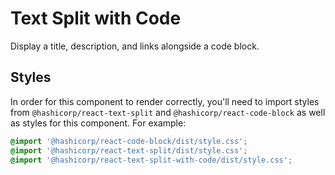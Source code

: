 # Text Split with Code

Display a title, description, and links alongside a code block.

## Styles

In order for this component to render correctly, you'll need to import styles from `@hashicorp/react-text-split` and `@hashicorp/react-code-block` as well as styles for this component. For example:

```css
@import '@hashicorp/react-code-block/dist/style.css';
@import '@hashicorp/react-text-split/dist/style.css';
@import '@hashicorp/react-text-split-with-code/dist/style.css';
```
